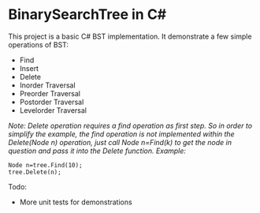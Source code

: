 BinarySearchTree in C#
================

This project is a basic C# BST implementation. It demonstrate a few simple operations of BST:
* Find
* Insert
* Delete
* Inorder Traversal
* Preorder Traversal
* Postorder Traversal
* Levelorder Traversal

*Note: Delete operation requires a find operation as first step. So in order to simplify the example, the find operation is not implemented within the Delete(Node n) operation, just call Node n=Find(k) to get the node in question and pass it into the Delete function. Example:*

```
Node n=tree.Find(10);
tree.Delete(n);
```

Todo:
* More unit tests for demonstrations
